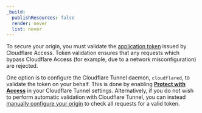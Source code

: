 ```yaml
---
_build:
  publishResources: false
  render: never
  list: never
---
```


To secure your origin, you must validate the [application token](/cloudflare-one/identity/authorization-cookie/) issued by Cloudflare Access. Token validation ensures that any requests which bypass Cloudflare Access (for example, due to a network misconfiguration) are rejected.

One option is to configure the Cloudflare Tunnel daemon, `cloudflared`, to validate the token on your behalf. This is done by enabling [**Protect with Access**](/cloudflare-one/connections/connect-networks/configure-tunnels/origin-configuration/#access) in your Cloudflare Tunnel settings. Alternatively, if you do not wish to perform automatic validation with Cloudflare Tunnel, you can instead [manually configure your origin](/cloudflare-one/identity/authorization-cookie/validating-json/) to check all requests for a valid token.
